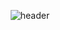 <div align="center">

![header](https://capsule-render.vercel.app/api?type=waving&color=000000&height=150&section=header&text=Eomakase&fontColor=ffffff&fontSize=70&animation=fadeIn&fontAlignY=55)
</div>
